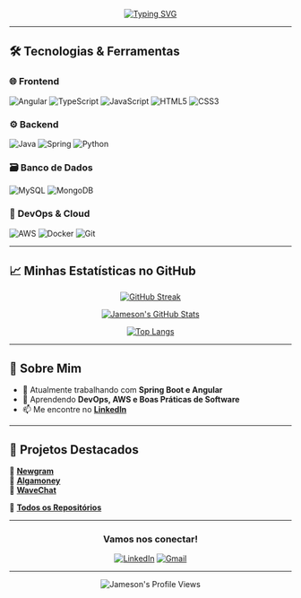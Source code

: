 

<div align="center">  


[![Typing SVG](https://readme-typing-svg.herokuapp.com?font=Fira+Code&pause=1000&color=492B76&width=435&lines=Jameson+Henrique+-+Full+Stack+Developer;Java+-+Spring+Boot;TypeScript+-+Angular;Cloud+-+DevOPS)](https://git.io/typing-svg)

</div>  

---

## 🛠 **Tecnologias & Ferramentas**  

### 🌐 **Frontend**  
![Angular](https://img.shields.io/badge/Angular-DD0031?style=for-the-badge&logo=angular&logoColor=white)
![TypeScript](https://img.shields.io/badge/TypeScript-007ACC?style=for-the-badge&logo=typescript&logoColor=white)
![JavaScript](https://img.shields.io/badge/JavaScript-F7DF1E?style=for-the-badge&logo=javascript&logoColor=black)
![HTML5](https://img.shields.io/badge/HTML5-E34F26?style=for-the-badge&logo=html5&logoColor=white)
![CSS3](https://img.shields.io/badge/CSS3-1572B6?style=for-the-badge&logo=css3&logoColor=white)

### ⚙️ **Backend**  
![Java](https://img.shields.io/badge/Java-ED8B00?style=for-the-badge&logo=openjdk&logoColor=white)
![Spring](https://img.shields.io/badge/Spring-6DB33F?style=for-the-badge&logo=spring&logoColor=white)
![Python](https://img.shields.io/badge/Python-3776AB?style=for-the-badge&logo=python&logoColor=white)

### 🗃️ **Banco de Dados**  
![MySQL](https://img.shields.io/badge/MySQL-4479A1?style=for-the-badge&logo=mysql&logoColor=white)
![MongoDB](https://img.shields.io/badge/MongoDB-47A248?style=for-the-badge&logo=mongodb&logoColor=white)

### 🚧 **DevOps & Cloud**  
![AWS](https://img.shields.io/badge/AWS-232F3E?style=for-the-badge&logo=amazon-aws&logoColor=white)
![Docker](https://img.shields.io/badge/Docker-2496ED?style=for-the-badge&logo=docker&logoColor=white)
![Git](https://img.shields.io/badge/Git-F05032?style=for-the-badge&logo=git&logoColor=white)

---

## 📈 **Minhas Estatísticas no GitHub**  

<div align="center">  

[![GitHub Streak](https://streak-stats.demolab.com?user=JamesonHenrique&theme=radical&border_radius=10&date_format=j%20M%5B%20Y%5D&mode=weekly&ring=9D5CFF&fire=9D5CFF&currStreakNum=FFFFFF&sideNums=9D5CFF&currStreakLabel=9D5CFF&sideLabels=9D5CFF)](https://git.io/streak-stats)  

[![Jameson's GitHub Stats](https://github-readme-stats.vercel.app/api?username=JamesonHenrique&show_icons=true&theme=radical&border_color=9D5CFF&include_all_commits=true)](https://github.com/JamesonHenrique)  

[![Top Langs](https://github-readme-stats.vercel.app/api/top-langs/?username=JamesonHenrique&layout=compact&theme=radical&border_color=9D5CFF)](https://github.com/JamesonHenrique)  

</div>  

---

## 💜 **Sobre Mim**  

- 🔭 Atualmente trabalhando com **Spring Boot e Angular**  
- 🌱 Aprendendo **DevOps, AWS e Boas Práticas de Software**  
- 📫 Me encontre no **[LinkedIn](https://www.linkedin.com/in/jamesonhenrique/)**  

---

## 🎨 **Projetos Destacados**  

🔹 **[Newgram](https://github.com/JamesonHenrique/Newgram)**  
🔹 **[Algamoney](https://github.com/JamesonHenrique/Algamoney)**  
🔹 **[WaveChat](https://github.com/JamesonHenrique/WaveChat)**  

📌 **[Todos os Repositórios](https://github.com/JamesonHenrique?tab=repositories)**  

---

<div align="center">  

### **Vamos nos conectar!**  

[![LinkedIn](https://img.shields.io/badge/LinkedIn-0077B5?style=for-the-badge&logo=linkedin&logoColor=white)](https://www.linkedin.com/in/jamesonhenrique/)
[![Gmail](https://img.shields.io/badge/Gmail-D14836?style=for-the-badge&logo=gmail&logoColor=white)](mailto:seuemail@gmail.com)

</div>  

---

<p align="center">  
<img src="https://komarev.com/ghpvc/?username=JamesonHenrique&color=9D5CFF&style=flat-square" alt="Jameson's Profile Views"/>  
</p>  


